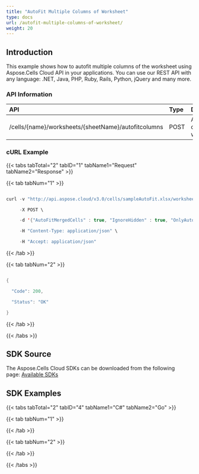 ```yaml
---
title: "AutoFit Multiple Columns of Worksheet"
type: docs
url: /autofit-multiple-columns-of-worksheet/
weight: 20
---
```


## **Introduction**
This example shows how to autofit multiple columns of the worksheet using Aspose.Cells Cloud API in your applications. You can use our REST API with any language: .NET, Java, PHP, Ruby, Rails, Python, jQuery and many more.
### **API Information**

|**API**|**Type**|**Description**|**Resource Link**|
| :- | :- | :- | :- |
|/cells/{name}/worksheets/{sheetName}/autofitcolumns|POST|Autofit columns in worksheet|[PostAutofitWorksheetColumns](https://apireference.aspose.cloud/cells/#/Worksheets/PostAutofitWorksheetColumns)|
### **cURL Example**
{{< tabs tabTotal="2" tabID="1" tabName1="Request" tabName2="Response" >}}

{{< tab tabNum="1" >}}

```java

curl -v "http://api.aspose.cloud/v3.0/cells/sampleAutoFit.xlsx/worksheets/Sheet1/autofitcolumns?lastColumn=5&firstColumn=0&appSID=xxxx&signature=xxxx" \

     -X POST \

     -d '{"AutoFitMergedCells" : true, "IgnoreHidden" : true, "OnlyAuto" : true}' \

     -H "Content-Type: application/json" \

     -H "Accept: application/json"

```

{{< /tab >}}

{{< tab tabNum="2" >}}

```java

{

  "Code": 200,

  "Status": "OK"

}

```

{{< /tab >}}

{{< /tabs >}}
## **SDK Source**
The Aspose.Cells Cloud SDKs can be downloaded from the following page: [Available SDKs](/available-sdks-html/)
## **SDK Examples**
{{< tabs tabTotal="2" tabID="4" tabName1="C#" tabName2="Go" >}}

{{< tab tabNum="1" >}}

{{< /tab >}}

{{< tab tabNum="2" >}}

{{< /tab >}}

{{< /tabs >}}
